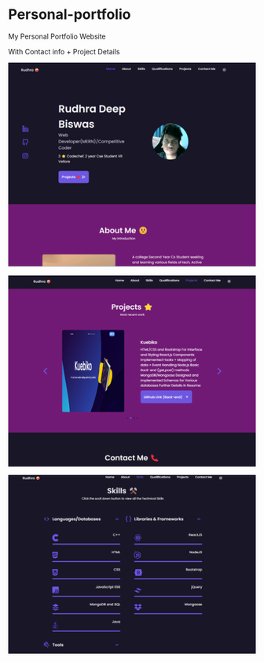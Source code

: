 # Personal-portfolio
My Personal Portfolio Website 

With Contact info + Project Details

![](https://github.com/rudeUltra/Personal-portfolio/blob/main/assets/img/self2.png)



![](https://github.com/rudeUltra/Personal-portfolio/blob/main/assets/img/Screenshot%202022-04-12%20223557.png)


![](https://github.com/rudeUltra/Personal-portfolio/blob/main/assets/img/Screenshot%202022-04-12%20223618.png)
